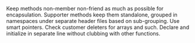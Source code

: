 Keep methods non-member non-friend as much as possible for encapsulation.
Supporter methods keep them standalone, grouped in namespaces under separate header files based on sub-grouping.
Use smart pointers. Check customer deleters for arrays and such. Declare and initialize in separate line without clubbing with other functions.


